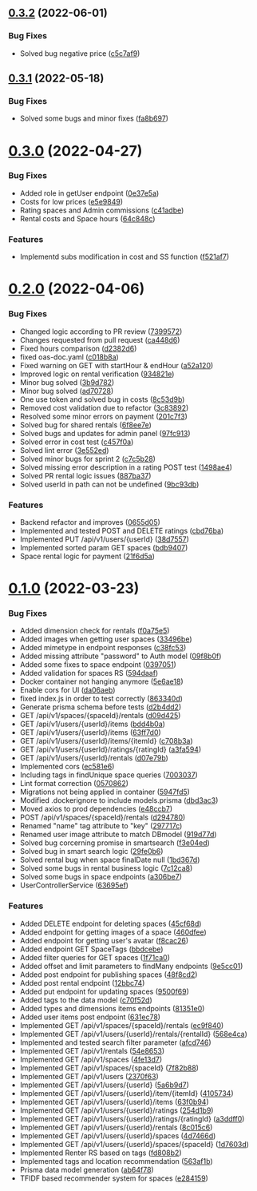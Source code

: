 ## [0.3.2](https://github.com/Stacking-Up/data-service/compare/v0.3.1...v0.3.2) (2022-06-01)


### Bug Fixes

* Solved bug negative price ([c5c7af9](https://github.com/Stacking-Up/data-service/commit/c5c7af91dbdd8355563783844b8d5595a6a9a447))



## [0.3.1](https://github.com/Stacking-Up/data-service/compare/v0.3.0...v0.3.1) (2022-05-18)


### Bug Fixes

* Solved some bugs and minor fixes ([fa8b697](https://github.com/Stacking-Up/data-service/commit/fa8b697712934e03c27bd2ce5ec4a3381b4ab2f3))



# [0.3.0](https://github.com/Stacking-Up/data-service/compare/v0.2.0...v0.3.0) (2022-04-27)


### Bug Fixes

* Added role in getUser endpoint ([0e37e5a](https://github.com/Stacking-Up/data-service/commit/0e37e5a3b97726371b3c4e5225e7fe63f12db3b4))
* Costs for low prices ([e5e9849](https://github.com/Stacking-Up/data-service/commit/e5e9849c2433c0b035e38cad56455744e7e832ed))
* Rating spaces and Admin commissions ([c41adbe](https://github.com/Stacking-Up/data-service/commit/c41adbe229fdb7be30b061dd9995c5eaf749bc79))
* Rental costs and Space hours ([64c848c](https://github.com/Stacking-Up/data-service/commit/64c848cda9b4999db0488ae47aa57d5959bd3343))


### Features

* Implementd subs modification in cost and SS function ([f521af7](https://github.com/Stacking-Up/data-service/commit/f521af7c653b2236df7d943277c43fc75e9c1abb))



# [0.2.0](https://github.com/Stacking-Up/data-service/compare/v0.1.0...v0.2.0) (2022-04-06)


### Bug Fixes

* Changed logic according to PR review ([7399572](https://github.com/Stacking-Up/data-service/commit/739957247405e804a0f1b2095c338f1cf11bafdf))
* Changes requested from pull request ([ca448d6](https://github.com/Stacking-Up/data-service/commit/ca448d66432041f22e2b73140411c33941bb1072))
* Fixed hours comparison ([d2382d6](https://github.com/Stacking-Up/data-service/commit/d2382d601561c91868db348ee0b339df039e6ba7))
* fixed oas-doc.yaml ([c018b8a](https://github.com/Stacking-Up/data-service/commit/c018b8a8137a0eb9970c424f6a53ad1f863ac2b0))
* Fixed warning on GET with startHour & endHour ([a52a120](https://github.com/Stacking-Up/data-service/commit/a52a12046de35c6bce6df1660b440cd0304f35f1))
* Improved logic on rental verification ([934821e](https://github.com/Stacking-Up/data-service/commit/934821eaf6a4f3cf96737f45a6abbdc63bc994db))
* Minor bug solved ([3b9d782](https://github.com/Stacking-Up/data-service/commit/3b9d7829a30963be1f4afa054283bf43967c492b))
* Minor bug solved ([ad70728](https://github.com/Stacking-Up/data-service/commit/ad707286dc849ffb1c7f30f013d36fd00f299229))
* One use token and solved bug in costs ([8c53d9b](https://github.com/Stacking-Up/data-service/commit/8c53d9b3ecbe83be377eca0db78ac96b172e1dd3))
* Removed cost validation due to refactor ([3c83892](https://github.com/Stacking-Up/data-service/commit/3c838926e53a3c2361b59b45cabc6693b1e52b4f))
* Resolved some minor errors on payment ([201c7f3](https://github.com/Stacking-Up/data-service/commit/201c7f330f29a1a8a7d71586a855bab78019e207))
* Solved bug for shared rentals ([6f8ee7e](https://github.com/Stacking-Up/data-service/commit/6f8ee7e0511e2a38e5ca94ed3f84969baf48dcde))
* Solved bugs and updates for admin panel ([97fc913](https://github.com/Stacking-Up/data-service/commit/97fc913004fff830abedd561fa4cd6c6b260e5da))
* Solved error in cost test ([c457f0a](https://github.com/Stacking-Up/data-service/commit/c457f0ade9197855c6ed0ca267e2864d0d79df69))
* Solved lint error ([3e552ed](https://github.com/Stacking-Up/data-service/commit/3e552ed2bc8db54c5bb5e6dd04b25da9f61ebf6a))
* Solved minor bugs for sprint 2 ([c7c5b28](https://github.com/Stacking-Up/data-service/commit/c7c5b28b2eaf08fff5f9b0bb445477a08aa286f6))
* Solved missing error description in a rating POST test ([1498ae4](https://github.com/Stacking-Up/data-service/commit/1498ae4119054d8edcf9a393a0e1e5969e079a41))
* Solved PR rental logic issues ([887ba37](https://github.com/Stacking-Up/data-service/commit/887ba37c51598156312358c3cb053255faf217cb))
* Solved userId in path can not be undefined ([9bc93db](https://github.com/Stacking-Up/data-service/commit/9bc93dbe633724f4efb926163c1b3c8e059062c8))


### Features

* Backend refactor and improves ([0655d05](https://github.com/Stacking-Up/data-service/commit/0655d05b2b81c313450bf87d013ba614fb688bc4))
* Implemented and tested POST and DELETE ratings ([cbd76ba](https://github.com/Stacking-Up/data-service/commit/cbd76bab2d1d2c99de3bc45e338ca2405ea5bc8d))
* Implemented PUT /api/v1/users/{userId} ([38d7557](https://github.com/Stacking-Up/data-service/commit/38d7557406c1959efe69a2db380e10893655346b))
* Implemented sorted param GET spaces ([bdb9407](https://github.com/Stacking-Up/data-service/commit/bdb9407822cca53eb736e25b8c3faafa894c9904))
* Space rental logic for payment ([21f6d5a](https://github.com/Stacking-Up/data-service/commit/21f6d5a248bd0dfde10dbfbe4a32ddc38d896baf))



# [0.1.0](https://github.com/Stacking-Up/data-service/compare/ab64f785d8084d0d87a055e3552dc882bd0763b3...v0.1.0) (2022-03-23)


### Bug Fixes

* Added dimension check for rentals ([f0a75e5](https://github.com/Stacking-Up/data-service/commit/f0a75e5e866bab61b4019aa155deeae968ba9d76))
* Added images when getting user spaces ([33496be](https://github.com/Stacking-Up/data-service/commit/33496be63cf854759122d403866d7511240d05ae))
* Added mimetype in endpoint responses ([c38fc53](https://github.com/Stacking-Up/data-service/commit/c38fc53ab955548b934d264ca16686b5b273cf46))
* Added missing attribute "password" to Auth model ([09f8b0f](https://github.com/Stacking-Up/data-service/commit/09f8b0fb1f87c13e9357e01deba6a62062e8613a))
* Added some fixes to space endpoint ([0397051](https://github.com/Stacking-Up/data-service/commit/03970512bfebd8e2c11675e503d01c8cab7bf692))
* Added validation for spaces RS ([594daaf](https://github.com/Stacking-Up/data-service/commit/594daaf7c010b05ee0d7ac6c30d26da3e7e7f35d))
* Docker container not hanging anymore ([5e6ae18](https://github.com/Stacking-Up/data-service/commit/5e6ae182ffd2dcf48f0ca3b4b9a80684c780d133))
* Enable cors for UI ([da06aeb](https://github.com/Stacking-Up/data-service/commit/da06aebced49855ae201f5b999f00f59556bee6d))
* fixed index.js in order to test correctly ([863340d](https://github.com/Stacking-Up/data-service/commit/863340daf37340aed9e99d77b0e0fe2b73e36ed6))
* Generate prisma schema before tests ([d2b4dd2](https://github.com/Stacking-Up/data-service/commit/d2b4dd2c0f96ac6500e5513eca6eaf07ef38d698))
* GET /api/v1/spaces/{spaceId}/rentals ([d09d425](https://github.com/Stacking-Up/data-service/commit/d09d425c23729b2f9d45ac49911c24d32764d49c))
* GET /api/v1/users/{userId}/items ([bdd4b0a](https://github.com/Stacking-Up/data-service/commit/bdd4b0aea8144e086e56286715a26784a93fb7a4))
* GET /api/v1/users/{userId}/items ([63ff7d0](https://github.com/Stacking-Up/data-service/commit/63ff7d06b085c9c32ddb81737ba62ce4d59e31aa))
* GET /api/v1/users/{userId}/items/{itemId} ([c708b3a](https://github.com/Stacking-Up/data-service/commit/c708b3a75da7d28c260df4f3e6dc4013ab19ba4e))
* GET /api/v1/users/{userId}/ratings/{ratingId} ([a3fa594](https://github.com/Stacking-Up/data-service/commit/a3fa59419af4e31aeaf291026d2b90d0ed6a1f69))
* GET /api/v1/users/{userId}/rentals ([d07e79b](https://github.com/Stacking-Up/data-service/commit/d07e79b873b0506ed20901dc9cc5dfd291b73534))
* Implemented cors ([ec581e6](https://github.com/Stacking-Up/data-service/commit/ec581e66a42b7712ecc8ae3a6c421558b72b9a99))
* Including tags in findUnique space queries ([7003037](https://github.com/Stacking-Up/data-service/commit/7003037a8b1bb4e6672e5bb14473c6e16d1c7b6d))
* Lint format correction ([0570862](https://github.com/Stacking-Up/data-service/commit/0570862760e2861a4463d9fa4ba4aee031216777))
* Migrations not being applied in container ([5947fd5](https://github.com/Stacking-Up/data-service/commit/5947fd542c3e14803573085a00d2106815addc69))
* Modified .dockerignore to include models.prisma ([dbd3ac3](https://github.com/Stacking-Up/data-service/commit/dbd3ac3f96b4004ad0c4e6d81efe60b87dacafd4))
* Moved axios to prod dependencies ([e48ccb7](https://github.com/Stacking-Up/data-service/commit/e48ccb7ac6c0a9f1b15ce6f134ce2bf64a0e2e50))
* POST /api/v1/spaces/{spaceId}/rentals ([d294780](https://github.com/Stacking-Up/data-service/commit/d29478084b2bc0a84930c63ed520e0a062bca86d))
* Renamed "name" tag attribute to "key" ([297717c](https://github.com/Stacking-Up/data-service/commit/297717c95c271e2a4f550c3da5becdba7f9a142e))
* Renamed user image attribute to match DBmodel ([919d77d](https://github.com/Stacking-Up/data-service/commit/919d77d70c3bdea4064ea88de14a801122e89f67))
* Solved bug corcerning promise in smartsearch ([f3e04ed](https://github.com/Stacking-Up/data-service/commit/f3e04edd46230872f3bb5dc054096d32636c1ed4))
* Solved bug in smart search logic ([29fe0b6](https://github.com/Stacking-Up/data-service/commit/29fe0b66af08c7b1ab98aed8c233dd8bc58410be))
* Solved rental bug when space finalDate null ([1bd367d](https://github.com/Stacking-Up/data-service/commit/1bd367d0348e02776a814c8d58e0f198184bcfcb))
* Solved some bugs in rental business logic ([7c12ca8](https://github.com/Stacking-Up/data-service/commit/7c12ca82c364be3b1f81180750a344f8a59bf900))
* Solved some bugs in space endpoints ([a306be7](https://github.com/Stacking-Up/data-service/commit/a306be79120ddfc6020d0b6b15668dcdc0341751))
* UserControllerService ([63695ef](https://github.com/Stacking-Up/data-service/commit/63695ef8423d6acb142545921028021384f1f329))


### Features

* Added DELETE endpoint for deleting spaces ([45cf68d](https://github.com/Stacking-Up/data-service/commit/45cf68d6d95157e618f5273463b6410234de0dcb))
* Added endpoint for getting images of a space ([460dfee](https://github.com/Stacking-Up/data-service/commit/460dfeeb895e5134f63f11b33a1e21f10b765d43))
* Added endpoint for getting user's avatar ([f8cac26](https://github.com/Stacking-Up/data-service/commit/f8cac26311313db099ed39c6cc954d588c5032fa))
* Added endpoint GET SpaceTags ([bbdcebe](https://github.com/Stacking-Up/data-service/commit/bbdcebec58209b9145334a796eef7b4527e75e21))
* Added filter queries for GET spaces ([1f71ca0](https://github.com/Stacking-Up/data-service/commit/1f71ca0d7108f324b89a47dfeb8f5073485f0b7e))
* Added offset and limit parameters to findMany endpoints ([9e5cc01](https://github.com/Stacking-Up/data-service/commit/9e5cc01cd91a097a6a5931b4ee4507a0c7c7baeb))
* Added post endpoint for publishing spaces ([48f8cd2](https://github.com/Stacking-Up/data-service/commit/48f8cd2b55c49504de8bd29a10d1d5239395d44f))
* Added post rental endpoint ([12bbc74](https://github.com/Stacking-Up/data-service/commit/12bbc745c2fb22a21074039602a73386b199fe9a))
* Added put endpoint for updating spaces ([9500f69](https://github.com/Stacking-Up/data-service/commit/9500f69c8cd68fd4e47c9f22d9273a1576b56dde))
* Added tags to the data model ([c70f52d](https://github.com/Stacking-Up/data-service/commit/c70f52df268f98d47232b79fe867bf5022299fe1))
* Added types and dimensions items endpoints ([81351e0](https://github.com/Stacking-Up/data-service/commit/81351e03ad34317d9fdfd3554d10133e7556525d))
* Added user items post endpoint ([631ec78](https://github.com/Stacking-Up/data-service/commit/631ec78308fcbe4c61075cbcf9f98a81b6c56ed0))
* Implemented  GET /api/v1/spaces/{spaceId}/rentals ([ec9f840](https://github.com/Stacking-Up/data-service/commit/ec9f840eafaac24ae1140c2632b76eaac695864a))
* Implemented  GET /api/v1/users/{userId}/rentals/{rentalId} ([568e4ca](https://github.com/Stacking-Up/data-service/commit/568e4ca25cc2b2cb2c02a5514810096a7d04c2a0))
* Implemented and tested search filter parameter ([afcd746](https://github.com/Stacking-Up/data-service/commit/afcd746d1a690ad960d29e9c06763ad34e7c905d))
* Implemented GET /api/v1/rentals ([54e8653](https://github.com/Stacking-Up/data-service/commit/54e865379fb4528148cd4b78a6843174ba8d0e1b))
* Implemented GET /api/v1/spaces ([4fe13d7](https://github.com/Stacking-Up/data-service/commit/4fe13d73033fdbddff63ae8fc10266842fedecac))
* Implemented GET /api/v1/spaces/{spaceId} ([7f82b88](https://github.com/Stacking-Up/data-service/commit/7f82b885d00ee99f57922a173a25deaf75c0205b))
* Implemented GET /api/v1/users ([2370f63](https://github.com/Stacking-Up/data-service/commit/2370f63a19ec3cecae81df49c6ef00cc24d4fc20))
* Implemented GET /api/v1/users/{userId} ([5a6b9d7](https://github.com/Stacking-Up/data-service/commit/5a6b9d79ff4915bdb707d2511c8b1ccbf076b494))
* Implemented GET /api/v1/users/{userId}/item/{itemId} ([4105734](https://github.com/Stacking-Up/data-service/commit/4105734bc4f1d1dbabd8eea5fca4200e277b14d2))
* Implemented GET /api/v1/users/{userId}/items ([63f0b94](https://github.com/Stacking-Up/data-service/commit/63f0b9493c6858d2579b161b5e491104ee9a503f))
* Implemented GET /api/v1/users/{userId}/ratings ([254d1b9](https://github.com/Stacking-Up/data-service/commit/254d1b932da94b22693b6d785b01928ee135172f))
* Implemented GET /api/v1/users/{userId}/ratings/{ratingId} ([a3ddff0](https://github.com/Stacking-Up/data-service/commit/a3ddff018f2d9dfa5f177769e2153d07dac37b77))
* Implemented GET /api/v1/users/{userId}/rentals ([8c015c6](https://github.com/Stacking-Up/data-service/commit/8c015c6c5f548f5985d4dba2ea05089caa4896a6))
* Implemented GET /api/v1/users/{userId}/spaces ([4d7466d](https://github.com/Stacking-Up/data-service/commit/4d7466d5355bc439be8d42fd473fb90e8e2ac713))
* Implemented GET /api/v1/users/{userId}/spaces/{spaceId} ([1d7603d](https://github.com/Stacking-Up/data-service/commit/1d7603dd88dc740a5926e31ed2b268d4b88ab614))
* Implemented Renter RS based on tags ([fd808b2](https://github.com/Stacking-Up/data-service/commit/fd808b2774b3e13e02e52656799910fa1eab4d7c))
* Implemented tags and location recommendation ([563af1b](https://github.com/Stacking-Up/data-service/commit/563af1b81197f579c48f51d59beeb7b255d50dea))
* Prisma data model generation ([ab64f78](https://github.com/Stacking-Up/data-service/commit/ab64f785d8084d0d87a055e3552dc882bd0763b3))
* TFIDF based recommender system for spaces ([e284159](https://github.com/Stacking-Up/data-service/commit/e284159a2b04829e8c87ea9aee12b5ec37c6798f))



